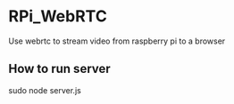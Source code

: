 # RPi_WebRTC
Use webrtc to stream video from raspberry pi to a browser
## How to run server
sudo node server.js
